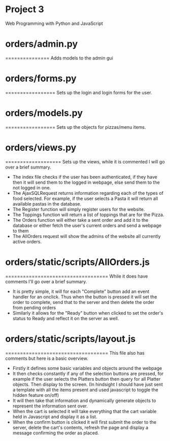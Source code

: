 # Project 3

Web Programming with Python and JavaScript

# orders/admin.py
===============
Adds models to the admin gui

# orders/forms.py
=================
Sets up the login and login forms for the user.

# orders/models.py
=================
Sets up the objects for pizzas/menu items.

# orders/views.py
===================
Sets up the views, while it is commented I will go over a brief summary.
- The index file checks if the user has been authenticated, if they have then it will send them to the logged in webpage, else send them to the not logged in one.
- The AjaxSQLRequest returns information regarding each of the types of food selected. For example, if the user selects a Pasta it will return all available pastas in the database.
- The Register function will simply register users for the website.
- The Toppings function will return a list of toppings that are for the Pizza.
- The Orders function will either take a sent order and add it to the database or either fetch the user's current orders and send a webpage to them
- The AllOrders request will show the admins of the website all currently active orders.

# orders/static/scripts/AllOrders.js
===================================
While it does have comments I'll go over a brief summary.
- It is pretty simple, it will for each "Complete" button add an event handler for an onclick. Thus when the button is pressed it will set the order to complete, send that to the server and then delete the order from pending orders
- Similarly it allows for the "Ready" button when clicked to set the order's status to Ready and reflect it on the server as well.

# orders/static/scripts/layout.js
===================================
This file also has comments but here is a basic overview.
- Firstly it defines some basic variables and objects around the webpage
- It then checks constantly if any of the selection buttons are pressed, for example if the user selects the Platters button then query for all Platter objects. Then display to the screen. (In hindsight I should have just sent a template with all the items present and used javascript to toggle the hidden feature on/off)
- It will then take that information and dynamically generate objects to represent the information sent over.
- When the cart is selected it will take everything that the cart variable held in Javascript and display it as a list.
- When the confirm button is clicked it will first submit the order to the server, delete the cart's contents, refresh the page and display a message confirming the order as placed.
